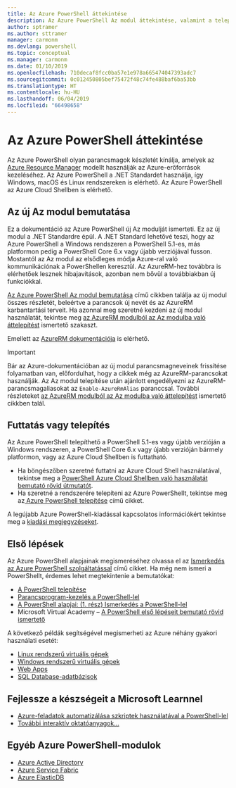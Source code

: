 ```yaml
---
title: Az Azure PowerShell áttekintése
description: Az Azure PowerShell Az modul áttekintése, valamint a telepítéssel és az első lépésekkel kapcsolatos információk.
author: sptramer
ms.author: sttramer
manager: carmonm
ms.devlang: powershell
ms.topic: conceptual
ms.manager: carmonm
ms.date: 01/10/2019
ms.openlocfilehash: 710decaf8fcc0ba57e1e978a665474047393adc7
ms.sourcegitcommit: 0c012450805bef75472f48c74fe488baf6ba53bb
ms.translationtype: HT
ms.contentlocale: hu-HU
ms.lasthandoff: 06/04/2019
ms.locfileid: "66498658"
---
```

# <a name="overview-of-azure-powershell"></a>Az Azure PowerShell áttekintése

Az Azure PowerShell olyan parancsmagok készletét kínálja, amelyek az [Azure Resource Manager](/azure/azure-resource-manager/resource-group-overview) modellt használják az Azure-erőforrások kezeléséhez. Az Azure PowerShell a .NET Standardet használja, így Windows, macOS és Linux rendszereken is elérhető.
Az Azure PowerShell az Azure Cloud Shellben is elérhető.

## <a name="about-the-new-az-module"></a>Az új Az modul bemutatása

Ez a dokumentáció az Azure PowerShell új Az modulját ismerteti. Ez az új modul a .NET Standardre épül. A .NET Standard lehetővé teszi, hogy az Azure PowerShell a Windows rendszeren a PowerShell 5.1-es, más platformon pedig a PowerShell Core 6.x vagy újabb verziójával fusson. Mostantól az Az modul az elsődleges módja Azure-ral való kommunikációnak a PowerShellen keresztül.
Az AzureRM-hez továbbra is elérhetőek lesznek hibajavítások, azonban nem bővül a továbbiakban új funkciókkal.

[Az Azure PowerShell Az modul bemutatása](new-azureps-module-az.md) című cikkben találja az új modul összes részletét, beleértve a parancsok új nevét és az AzureRM karbantartási terveit. Ha azonnal meg szeretné kezdeni az új modul használatát, tekintse meg [az AzureRM modulból az Az modulba való áttelepítést](migrate-from-azurerm-to-az.md) ismertető szakaszt.

Emellett az [AzureRM dokumentációja](/powershell/azure/azurerm) is elérhető.

> [!IMPORTANT]
>
> Bár az Azure-dokumentációban az új modul parancsmagneveinek frissítése folyamatban van, előfordulhat, hogy a cikkek még az AzureRM-parancsokat használják. Az Az modul telepítése után ajánlott engedélyezni az AzureRM-parancsmagaliasokat az `Enable-AzureRmAlias` paranccsal. További részleteket [az AzureRM modulból az Az modulba való áttelepítést](migrate-from-azurerm-to-az.md) ismertető cikkben talál.

## <a name="run-or-install"></a>Futtatás vagy telepítés

Az Azure PowerShell telepíthető a PowerShell 5.1-es vagy újabb verzióján a Windows rendszeren, a PowerShell Core 6.x vagy újabb verzióján bármely platformon, vagy az Azure Cloud Shellben is futtatható.

* Ha böngészőben szeretné futtatni az Azure Cloud Shell használatával, tekintse meg a [PowerShell Azure Cloud Shellben való használatát bemutató rövid útmutatót](/azure/cloud-shell/quickstart-powershell).
* Ha szeretné a rendszerére telepíteni az Azure PowerShellt, tekintse meg az[ Azure PowerShell telepítése](install-az-ps.md) című cikket.

A legújabb Azure PowerShell-kiadással kapcsolatos információkért tekintse meg a [kiadási megjegyzéseket](release-notes-azureps.md).

## <a name="get-started"></a>Első lépések

Az Azure PowerShell alapjainak megismeréséhez olvassa el az [Ismerkedés az Azure PowerShell szolgáltatással](get-started-azureps.md) című cikket. Ha még nem ismeri a PowerShellt, érdemes lehet megtekintenie a bemutatókat:

* [A PowerShell telepítése](/powershell/scripting/install/installing-powershell)
* [Parancsprogram-kezelés a PowerShell-lel](/powershell/scripting/powershell-scripting)
* [A PowerShell alapjai: (1. rész) Ismerkedés a PowerShell-lel](https://channel9.msdn.com/Blogs/Taste-of-Premier/PowerShellBasicsPart1)
* Microsoft Virtual Academy – [A PowerShell első lépéseit bemutató rövid ismertető](https://mva.microsoft.com/liveevents/powershell-jumpstart)

A következő példák segítségével megismerheti az Azure néhány gyakori használati esetét:

* [Linux rendszerű virtuális gépek](/azure/virtual-machines/virtual-machines-linux-powershell-samples?toc=/powershell/azure/toc.json)
* [Windows rendszerű virtuális gépek](/azure/virtual-machines/virtual-machines-windows-powershell-samples?toc=/powershell/azure/toc.json)
* [Web Apps](/azure/app-service-web/app-service-powershell-samples?toc=/powershell/azure/toc.json)
* [SQL Database-adatbázisok](/azure/sql-database/sql-database-powershell-samples?toc=/powershell/azure/toc.json)

## <a name="build-your-skills-with-microsoft-learn"></a>Fejlessze a készségeit a Microsoft Learnnel

- [Azure-feladatok automatizálása szkriptek használatával a PowerShell-lel](/learn/modules/automate-azure-tasks-with-powershell/)
- [További interaktív oktatóanyagok...](/learn/browse/?term=powershell)

## <a name="other-azure-powershell-modules"></a>Egyéb Azure PowerShell-modulok

* [Azure Active Directory](/powershell/azure/active-directory/)
* [Azure Service Fabric](/powershell/azure/service-fabric/)
* [Azure ElasticDB](/powershell/azure/elasticdbjobs/)
